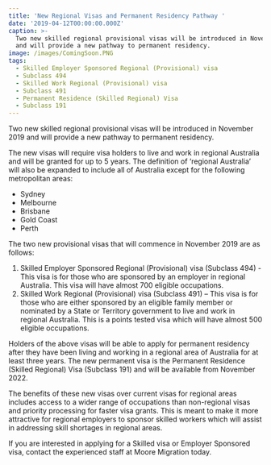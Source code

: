```yaml
---
title: 'New Regional Visas and Permanent Residency Pathway '
date: '2019-04-12T00:00:00.000Z'
caption: >-
  Two new skilled regional provisional visas will be introduced in November 2019
  and will provide a new pathway to permanent residency.
image: /images/ComingSoon.PNG
tags:
  - Skilled Employer Sponsored Regional (Provisional) visa
  - Subclass 494
  - Skilled Work Regional (Provisional) visa
  - Subclass 491
  - Permanent Residence (Skilled Regional) Visa
  - Subclass 191
---
```

Two new skilled regional provisional visas will be
introduced in November 2019 and will provide a new pathway to permanent
residency.

The new visas will require visa holders to live and work in regional
Australia and will be granted for up to 5 years. The definition of ‘regional
Australia’ will also be expanded to include all
of Australia except for the following metropolitan areas:

* Sydney
* Melbourne
* Brisbane
* Gold Coast
* Perth

The two new provisional visas that will commence in November
2019 are as follows:

1. Skilled Employer Sponsored Regional (Provisional) visa (Subclass 494) - This visa is for those who are sponsored by an employer in regional Australia. This visa will have almost 700 eligible occupations.
2. Skilled Work Regional (Provisional) visa (Subclass 491) – This visa is for those who are either sponsored by an eligible
   family member or nominated by a State or Territory government to live and work
   in regional Australia. This is a points tested visa which will have almost 500
   eligible occupations.

Holders of the above visas will be able to apply for
permanent residency after they have been living and working in a regional area
of Australia for at least three years. The new permanent visa is the Permanent
Residence (Skilled Regional) Visa (Subclass 191) and will be available from
November 2022.

The benefits of these new visas over current visas for
regional areas includes access to a wider range of occupations than
non-regional visas and priority processing for faster visa grants. This is
meant to make it more attractive for regional employers to sponsor skilled
workers which will assist in addressing skill shortages in regional areas.

If you are interested in applying for a Skilled visa or
Employer Sponsored visa, contact the experienced staff at Moore Migration today.
